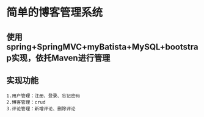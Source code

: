 ﻿# 简单的博客管理系统

## 使用spring+SpringMVC+myBatista+MySQL+bootstrap实现，依托Maven进行管理

## 实现功能

	1.用户管理：注册、登录、忘记密码
	2.博客管理：crud
	3.评论管理：新增评论、删除评论